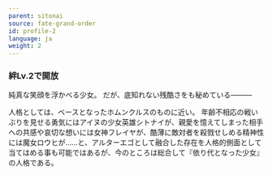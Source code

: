 ```yaml
---
parent: sitonai
source: fate-grand-order
id: profile-2
language: ja
weight: 2
---
```


### 絆Lv.2で開放

純真な笑顔を浮かべる少女。
だが、底知れない残酷さをも秘めている―――

人格としては、ベースとなったホムンクルスのものに近い。
年齢不相応の戦いぶりを見せる勇気にはアイヌの少女英雄シトナイが、親愛を憶えてしまった相手への共感や哀切な想いには女神フレイヤが、酷薄に敵対者を殺戮せしめる精神性には魔女ロウヒが……と、アルターエゴとして融合した存在を人格的側面として当てはめる事も可能ではあるが、今のところは総合して『依り代となった少女』の人格である。
